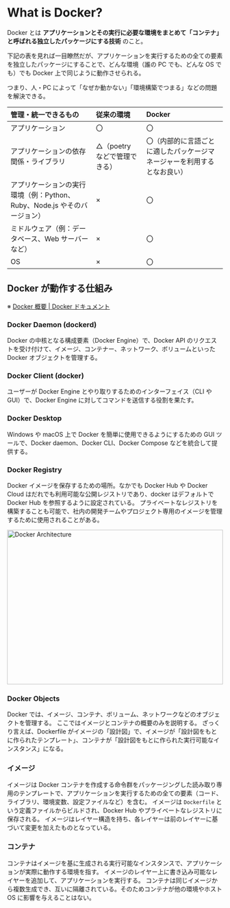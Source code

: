 # What is Docker?

<!-- markdownlint-disable MD033 -->

Docker とは **アプリケーションとその実行に必要な環境をまとめて「コンテナ」と呼ばれる独立したパッケージにする技術** のこと。

下記の表を見れば一目瞭然だが、アプリケーションを実行するための全ての要素を独立したパッケージにすることで、どんな環境（誰の PC でも、どんな OS でも）でも Docker 上で同じように動作させられる。

つまり、人・PC によって「なぜか動かない」「環境構築でつまる」などの問題を解決できる。

| 管理・統一できるもの                                                     | 従来の環境                   | Docker                                                                   |
| :----------------------------------------------------------------------- | :--------------------------- | :----------------------------------------------------------------------- |
| アプリケーション                                                         | 〇                           | 〇                                                                       |
| アプリケーションの依存関係・ライブラリ                                   | △（poetry などで管理できる） | 〇（内部的に言語ごとに適したパッケージマネージャーを利用するとなお良い） |
| アプリケーションの実行環境（例：Python、Ruby、Node.js やそのバージョン） | ×                            | 〇                                                                       |
| ミドルウェア（例：データベース、Web サーバーなど）                       | ×                            | 〇                                                                       |
| OS                                                                       | ×                            | 〇                                                                       |

## Docker が動作する仕組み

※ [Docker 概要 | Docker ドキュメント](https://matsuand.github.io/docs.docker.jp.onthefly/get-started/overview/)

### Docker Daemon (dockerd)

Docker の中核となる構成要素（Docker Engine）で、Docker API のリクエストを受け付けて、イメージ、コンテナー、ネットワーク、ボリュームといった Docker オブジェクトを管理する。

### Docker Client (docker)

ユーザーが Docker Engine とやり取りするためのインターフェイス（CLI や GUI）で、Docker Engine に対してコマンドを送信する役割を果たす。

### Docker Desktop

Windows や macOS 上で Docker を簡単に使用できるようにするための GUI ツールで、Docker daemon、Docker CLI、Docker Compose などを統合して提供する。

### Docker Registry

Docker イメージを保存するための場所。なかでも Docker Hub や Docker Cloud はだれでも利用可能な公開レジストリであり、docker はデフォルトで Docker Hub を参照するように設定されている。
プライベートなレジストリを構築することも可能で、社内の開発チームやプロジェクト専用のイメージを管理するために使用されることがある。

<img src="https://matsuand.github.io/docs.docker.jp.onthefly/engine/images/architecture.svg" alt="Docker Architecture" width="100%" height="360px">

### Docker Objects

Docker では、イメージ、コンテナ、ボリューム、ネットワークなどのオブジェクトを管理する。
ここではイメージとコンテナの概要のみを説明する。
ざっくり言えば、Dockerfile がイメージの「設計図」で、イメージが「設計図をもとに作られたテンプレート」、コンテナが「設計図をもとに作られた実行可能なインスタンス」になる。

### イメージ

イメージは Docker コンテナを作成する命令群をパッケージングした読み取り専用のテンプレートで、アプリケーションを実行するための全ての要素（コード、ライブラリ、環境変数、設定ファイルなど）を含む。
イメージは `Dockerfile` という定義ファイルからビルドされ、Docker Hub やプライベートなレジストリに保存される。
イメージはレイヤー構造を持ち、各レイヤーは前のレイヤーに基づいて変更を加えたものとなっている。

### コンテナ

コンテナはイメージを基に生成される実行可能なインスタンスで、アプリケーションが実際に動作する環境を指す。
イメージのレイヤー上に書き込み可能なレイヤーを追加して、アプリケーションを実行する。
コンテナは同じイメージから複数生成でき、互いに隔離されている。そのためコンテナが他の環境やホスト OS に影響を与えることはない。
